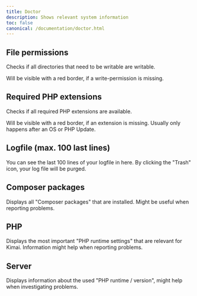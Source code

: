 ```yaml
---
title: Doctor
description: Shows relevant system information
toc: false
canonical: /documentation/doctor.html
---
```


## File permissions

Checks if all directories that need to be writable are writable.

Will be visible with a red border, if a write-permission is missing.

## Required PHP extensions

Checks if all required PHP extensions are available.

Will be visible with a red border, if an extension is missing.
Usually only happens after an OS or PHP Update.

## Logfile (max. 100 last lines)

You can see the last 100 lines of your logfile in here. By clicking the "Trash" icon, your log file will be purged.

## Composer packages

Displays all "Composer packages" that are installed. Might be useful when reporting problems. 

## PHP

Displays the most important "PHP runtime settings" that are relevant for Kimai. Information might help when reporting problems.

## Server

Displays information about the used "PHP runtime / version", might help when investigating problems.

